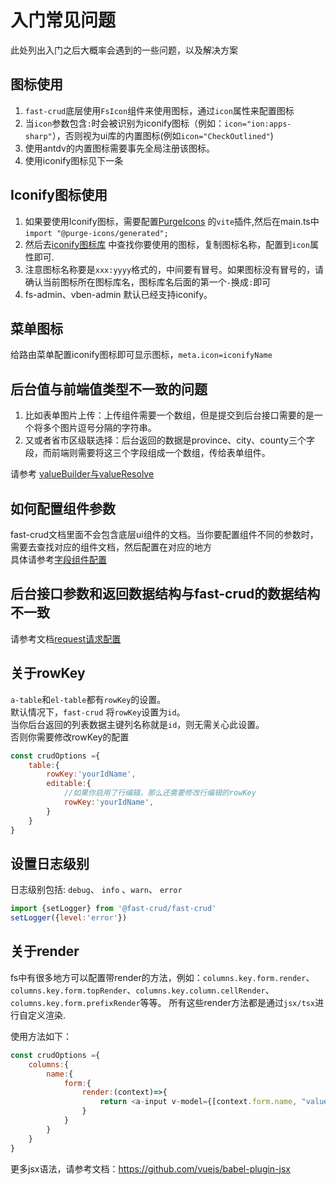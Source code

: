 # 入门常见问题
此处列出入门之后大概率会遇到的一些问题，以及解决方案

## 图标使用
1. `fast-crud`底层使用`FsIcon`组件来使用图标，通过`icon`属性来配置图标
2. 当`icon`参数包含`:`时会被识别为iconify图标（例如：`icon="ion:apps-sharp"`），否则视为ui库的内置图标(例如`icon="CheckOutlined"`)
3. 使用antdv的内置图标需要事先全局注册该图标。
4. 使用iconify图标见下一条

## Iconify图标使用
1. 如果要使用Iconify图标，需要配置[PurgeIcons](https://github.com/antfu/purge-icons) 的`vite`插件,然后在main.ts中`import "@purge-icons/generated";`
2. 然后去[iconify图标库](https://iconify.design/icon-sets/ion/) 中查找你要使用的图标，复制图标名称，配置到`icon`属性即可.
3. 注意图标名称要是`xxx:yyyy`格式的，中间要有冒号。如果图标没有冒号的，请确认当前图标所在图标库名，图标库名后面的第一个`-`换成`:`即可
4. fs-admin、vben-admin 默认已经支持iconify。

## 菜单图标
 给路由菜单配置iconify图标即可显示图标，`meta.icon=iconifyName`

## 后台值与前端值类型不一致的问题
1. 比如表单图片上传：上传组件需要一个数组，但是提交到后台接口需要的是一个将多个图片逗号分隔的字符串。    
2. 又或者省市区级联选择：后台返回的数据是province、city、county三个字段，而前端则需要将这三个字段组成一个数组，传给表单组件。

请参考 [valueBuilder与valueResolve](/api/crud-options/columns.md#valuebuilder与valueresolve)

## 如何配置组件参数
fast-crud文档里面不会包含底层ui组件的文档。当你要配置组件不同的参数时，需要去查找对应的组件文档，然后配置在对应的地方    
具体请参考[字段组件配置](./component.md#字段组件配置)
 
## 后台接口参数和返回数据结构与fast-crud的数据结构不一致
请参考文档[request请求配置](/api/crud-options/request.html#request-【请求】)


## 关于rowKey
`a-table`和`el-table`都有`rowKey`的设置。       
默认情况下，`fast-crud` 将`rowKey`设置为`id`。      
当你后台返回的列表数据主键列名称就是`id`，则无需关心此设置。  
否则你需要修改rowKey的配置
```js
const crudOptions ={
    table:{
        rowKey:'yourIdName',
        editable:{
            //如果你启用了行编辑，那么还需要修改行编辑的rowKey
            rowKey:'yourIdName',
        }   
    }
}

``` 

## 设置日志级别
日志级别包括: `debug`、 `info` 、`warn`、 `error`
```js
import {setLogger} from '@fast-crud/fast-crud'
setLogger({level:'error'})
```

## 关于render
fs中有很多地方可以配置带render的方法，例如：`columns.key.form.render`、`columns.key.form.topRender`、`columns.key.column.cellRender`、`columns.key.form.prefixRender`等等。
所有这些render方法都是通过`jsx/tsx`进行自定义渲染.

使用方法如下：
```js
const crudOptions ={
    columns:{
        name:{
            form:{
                render:(context)=>{
                    return <a-input v-model={[context.form.name, "value"]} />    //<------注意这里的v-model写法
                }
            }
        }
    }
}
```

更多jsx语法，请参考文档：https://github.com/vuejs/babel-plugin-jsx

